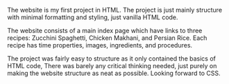 The website is my first project in HTML. The project is just mainly structure with minimal formatting and styling, just vanilla HTML code.

The website consists of a main index page which have links to three recipes: Zucchini Spaghetti, Chicken Makhani, and Persian Rice. Each recipe has time properties, images, ingredients, and procedures.

The project was fairly easy to structure as it only contained the basics of HTML code, There was barely any critical thinking needed, just purely on making the website structure as neat as possible. Looking forward to CSS.

